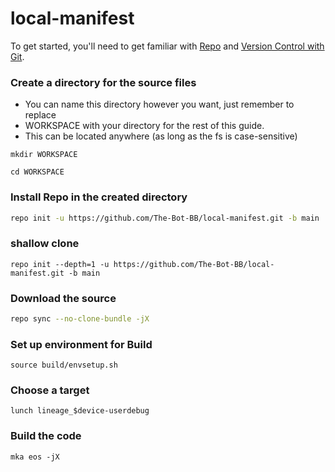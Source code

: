 # local-manifest

To get started, you'll need to get
familiar with [Repo](https://source.android.com/source/using-repo.html) and [Version Control with Git](https://source.android.com/source/version-control.html).
### Create a directory for the source files

* You can name this directory however you want, just remember to replace
* WORKSPACE with your directory for the rest of this guide.
* This can be located anywhere (as long as the fs is case-sensitive)
```
mkdir WORKSPACE
```
```
cd WORKSPACE
```

### Install Repo in the created directory
```bash
repo init -u https://github.com/The-Bot-BB/local-manifest.git -b main
```
### shallow clone
```
repo init --depth=1 -u https://github.com/The-Bot-BB/local-manifest.git -b main
```

### Download the source
```bash
repo sync --no-clone-bundle -jX
```

### Set up environment for Build
```
source build/envsetup.sh
```
### Choose a target
```
lunch lineage_$device-userdebug
```
### Build the code
```
mka eos -jX
```
